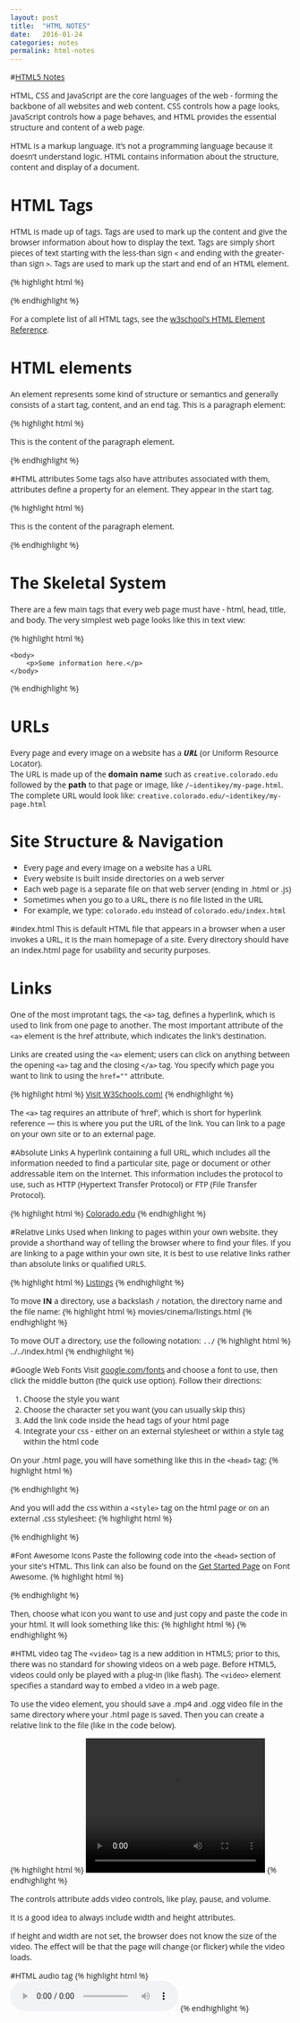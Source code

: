 ```yaml
---
layout: post
title:  "HTML NOTES"
date:   2016-01-24
categories: notes
permalink: html-notes
---
```


#[HTML5 Notes](http://creative.colorado.edu/~schaal/web/pdf/web-html5.pdf)

HTML, CSS and JavaScript are the core languages of the web - forming the backbone of all websites and web content. CSS controls how a page looks, JavaScript controls how a page behaves, and HTML provides the essential structure and content of a web page.


HTML is a markup language. It’s not a programming language because it doesn’t understand logic. HTML contains information about the structure, content and display of a document.

# HTML Tags
HTML is made up of tags. Tags are used to mark up the content and give the browser information about how to display the text. Tags are simply short pieces of text starting with the less-than sign `<` and ending with the greater-than sign `>`. Tags are used to mark up the start and end of an HTML element.

{% highlight html %}
<p></p>
{% endhighlight %}

For a complete list of all HTML tags, see the [w3school's HTML Element Reference](http://www.w3schools.com/tags/).

# HTML elements
An element represents some kind of structure or semantics and generally consists of a start tag, content, and an end tag. This is a paragraph element:

{% highlight html %}
<p>This is the content of the paragraph element.</p>
{% endhighlight %}

#HTML attributes
Some tags also have attributes associated with them, attributes define a property for an element. They appear in the start tag.

{% highlight html %}
<p lang='en'>This is the content of the paragraph element.</p>
{% endhighlight %}


# The Skeletal System
There are a few main tags that every web page must have - html, head, title, and body. The very simplest web page looks like this in text view:

{% highlight html %}
<!DOCTYPE HTML>
<html>
	<head>
 		<meta charset=”utf-8”>
		<title>The name of my page</title>
	</head>

	<body>
		<p>Some information here.</p>
	</body>
</html>
{% endhighlight %}


# URLs
Every page and every image on a website has a ***URL*** (or Uniform Resource Locator). <br>The URL is made up of the **domain name** such as `creative.colorado.edu` followed by the **path** to that page or image, like `/~identikey/my-page.html`. The complete URL would look like: `creative.colorado.edu/~identikey/my-page.html`

# Site Structure & Navigation
+ Every page and every image on a website has a URL
+ Every website is built inside directories on a web server
+ Each web page is a separate file on that web server (ending in .html or .js)
+ Sometimes when you go to a URL, there is no file listed in the URL 
+ For example, we type: `colorado.edu` instead of `colorado.edu/index.html`

#index.html
This is default HTML file that appears in a browser when a user invokes a URL, it is the main homepage of a site. Every directory should have an index.html page for usability and security purposes.

# Links
One of the most improtant tags, the `<a>` tag, defines a hyperlink, which is used to link from one page to another. The most important attribute of the `<a>` element is the href attribute, which indicates the link's destination.

Links are created using the `<a>` element; users can click on anything between the opening `<a>` tag and the closing `</a>` tag. You specify which page you want to link to using the `href=""` attribute.

{% highlight html %}
<a href="http://www.w3schools.com">Visit W3Schools.com!</a>
{% endhighlight %}

The `<a>` tag requires an attribute of ‘href’, which is short for hyperlink reference — this is where you put the URL of the link. You can link to a page on your own site or to an external page.

#Absolute Links
A hyperlink containing a full URL, which includes all the information needed to find a particular site, page or document or other addressable item on the Internet. This information includes the protocol to use, such as HTTP (Hypertext Transfer Protocol) or FTP (File Transfer Protocol).

{% highlight html %}
<a href="http://www.colorado.edu/">Colorado.edu</a>
{% endhighlight %}

#Relative Links
Used when linking to pages within your own website. they provide a shorthand way of telling the browser where to find your files. If you are linking to a page within your own site, it is best to use relative links rather than absolute links or qualified URLS.

{% highlight html %}
<a href="music/listings.html">Listings</a>
{% endhighlight %}

To move **IN** a directory, use a backslash `/` notation, the directory name and the file name:
{% highlight html %}
movies/cinema/listings.html
{% endhighlight %}

To move OUT a directory, use the following notation:  `../`
{% highlight html %}
../../index.html
{% endhighlight %}

#Google Web Fonts
Visit [google.com/fonts](https://www.google.com/fonts) and choose a font to use, then click the middle button (the quick use option). Follow their directions:

1. Choose the style you want
2. Choose the character set you want (you can usually skip this)
3. Add the link code inside the head tags of your html page
4. Integrate your css - either on an external stylesheet or within a style tag within the html code

On your .html page, you will have something like this in the `<head>` tag:
{% highlight html %}
<link href='https://fonts.googleapis.com/css?family=Open+Sans' rel='stylesheet' type='text/css'>
{% endhighlight %}

And you will add the css within a `<style>` tag on the html page or on an external .css stylesheet:
{% highlight html %}
<style>
	body {
		font-family: 'Open Sans', sans-serif;
	}
</style>
{% endhighlight %}

#Font Awesome Icons
Paste the following code into the `<head>` section of your site's HTML. This link can also be found on the [Get Started Page](http://fortawesome.github.io/Font-Awesome/get-started/) on Font Awesome.
{% highlight html %}
<link rel="stylesheet" href="https://maxcdn.bootstrapcdn.com/font-awesome/4.5.0/css/font-awesome.min.css">
{% endhighlight %}

Then, choose what icon you want to use and just copy and paste the code in your html. It will look something like this:
{% highlight html %}
<i class="fa fa-fort-awesome"></i>
{% endhighlight %}

#HTML video tag
The `<video>` tag is a new addition in HTML5; prior to this, there was no standard for showing videos on a web page. Before HTML5, videos could only be played with a plug-in (like flash). The `<video>` element specifies a standard way to embed a video in a web page.

To use the video element, you should save a .mp4 and .ogg video file in the same directory where your .html page is saved. Then you can create a relative link to the file (like in the code below). 

{% highlight html %}
<video width="320" height="240" controls>
	<source src="my-video.mp4" type="video/mp4">
	<source src="my-video.ogg" type="video/ogg">
	Your browser does not support the video tag.
</video>
{% endhighlight %}

The controls attribute adds video controls, like play, pause, and volume.

It is a good idea to always include width and height attributes.

If height and width are not set, the browser does not know the size of the video. The effect will be that the page will change (or flicker) while the video loads.


#HTML audio tag
{% highlight html %}
<audio controls>
	<source src="audio.ogg" type="audio/ogg">
	<source src="audio.mp3" type="audio/mpeg">
	Your browser does not support the audio tag.
</audio>
{% endhighlight %}

